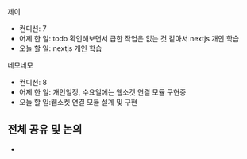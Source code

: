 
제이
- 컨디션: 7
- 어제 한 일: todo 확인해보면서 급한 작업은 없는 것 같아서 nextjs 개인 학습 
- 오늘 할 일: nextjs 개인 학습

네모네모
- 컨디션: 8
- 어제 한 일: 개인일정, 수요일에는 웹소켓 연결 모듈 구현중 
- 오늘 할 일:웹소켓 연결 모듈 설계 및 구현

## 전체 공유 및 논의
- 
